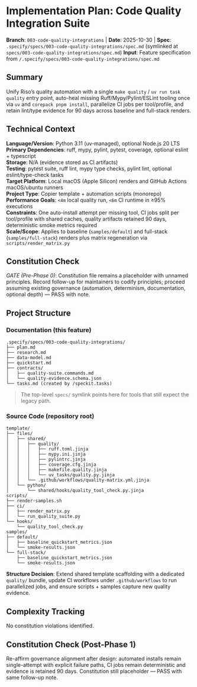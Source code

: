 # Implementation Plan: Code Quality Integration Suite

**Branch**: `003-code-quality-integrations` | **Date**: 2025-10-30 | **Spec**: `.specify/specs/003-code-quality-integrations/spec.md` (symlinked at `specs/003-code-quality-integrations/spec.md`)
**Input**: Feature specification from `/.specify/specs/003-code-quality-integrations/spec.md`

## Summary

Unify Riso’s quality automation with a single `make quality` / `uv run task quality` entry point, auto-heal missing Ruff/Mypy/Pylint/ESLint tooling once via `uv` and `corepack pnpm install`, parallelize CI jobs per tool/profile, and retain lint/type evidence for 90 days across baseline and full-stack renders.

## Technical Context

**Language/Version**: Python 3.11 (uv-managed), optional Node.js 20 LTS  
**Primary Dependencies**: ruff, mypy, pylint, pytest, coverage, optional eslint + typescript  
**Storage**: N/A (evidence stored as CI artifacts)  
**Testing**: pytest suite, ruff lint, mypy type checks, pylint lint, optional eslint/type-check tasks  
**Target Platform**: Local macOS (Apple Silicon) renders and GitHub Actions macOS/ubuntu runners  
**Project Type**: Copier template + automation scripts (monorepo)  
**Performance Goals**: `<4m` local quality run, `<6m` CI runtime in ≥95% executions  
**Constraints**: One auto-install attempt per missing tool, CI jobs split per tool/profile with shared caches, quality artifacts retained 90 days, deterministic smoke metrics required  
**Scale/Scope**: Applies to baseline (`samples/default`) and full-stack (`samples/full-stack`) renders plus matrix regeneration via `scripts/render_matrix.py`

## Constitution Check

*GATE (Pre-Phase 0)*: Constitution file remains a placeholder with unnamed principles. Record follow-up for maintainers to codify principles; proceed assuming existing governance (automation, determinism, documentation, optional depth) — PASS with note.

## Project Structure

### Documentation (this feature)

```text
.specify/specs/003-code-quality-integrations/
├── plan.md
├── research.md
├── data-model.md
├── quickstart.md
├── contracts/
│   ├── quality-suite.commands.md
│   └── quality-evidence.schema.json
└── tasks.md (created by /speckit.tasks)
```

> The top-level `specs/` symlink points here for tools that still expect the legacy path.

### Source Code (repository root)

```text
template/
├── files/
│   ├── shared/
│   │   ├── quality/
│   │   │   ├── ruff.toml.jinja
│   │   │   ├── mypy.ini.jinja
│   │   │   ├── pylintrc.jinja
│   │   │   ├── coverage.cfg.jinja
│   │   │   ├── makefile.quality.jinja
│   │   │   └── uv_tasks/quality.py.jinja
│   │   └── .github/workflows/quality-matrix.yml.jinja
│   └── python/
│       └── shared/hooks/quality_tool_check.py.jinja
scripts/
├── render-samples.sh
├── ci/
│   ├── render_matrix.py
│   └── run_quality_suite.py
└── hooks/
    └── quality_tool_check.py
samples/
├── default/
│   ├── baseline_quickstart_metrics.json
│   └── smoke-results.json
└── full-stack/
    ├── baseline_quickstart_metrics.json
    └── smoke-results.json
```

**Structure Decision**: Extend shared template scaffolding with a dedicated `quality/` bundle, update CI workflows under `.github/workflows` to run parallelized jobs, and ensure scripts + samples capture new quality evidence.

## Complexity Tracking

No constitution violations identified.

## Constitution Check (Post-Phase 1)

Re-affirm governance alignment after design: automated installs remain single-attempt with explicit failure paths, CI jobs remain deterministic and evidence is retained 90 days. Constitution still placeholder — PASS with same follow-up note.
